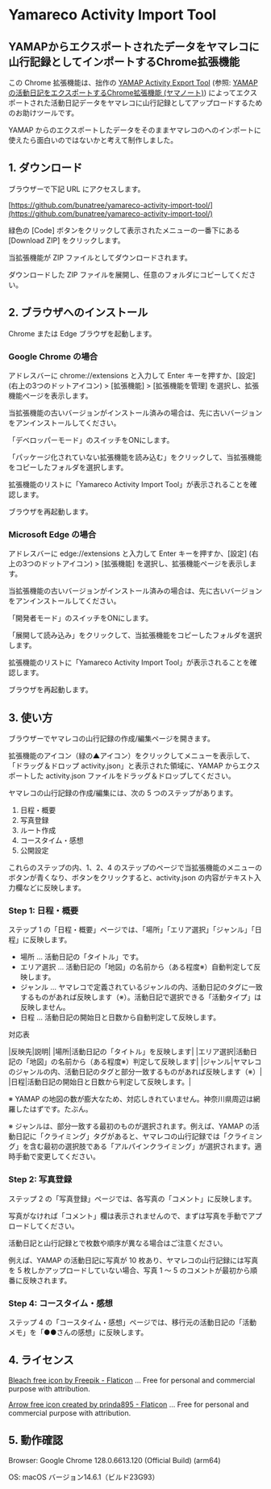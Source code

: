 # Yamareco Activity Import Tool
## YAMAPからエクスポートされたデータをヤマレコに山行記録としてインポートするChrome拡張機能

この Chrome 拡張機能は、拙作の [YAMAP Activity Export Tool](https://github.com/bunatree/yamap-activity-export-tool) (参照: [YAMAPの活動日記をエクスポートするChrome拡張機能 (ヤマノート)](https://yamare.co/n3734)) によってエクスポートされた活動日記データをヤマレコに山行記録としてアップロードするためのお助けツールです。

YAMAP からのエクスポートしたデータをそのままヤマレコのへのインポートに使えたら面白いのではないかと考えて制作しました。

## 1. ダウンロード

ブラウザーで下記 URL にアクセスします。

[https://github.com/bunatree/yamareco-activity-import-tool/](https://github.com/bunatree/yamareco-activity-import-tool/)

緑色の [Code] ボタンをクリックして表示されたメニューの一番下にある [Download ZIP] をクリックします。

当拡張機能が ZIP ファイルとしてダウンロードされます。

ダウンロードした ZIP ファイルを展開し、任意のフォルダにコピーしてください。

## 2. ブラウザへのインストール

Chrome または Edge ブラウザを起動します。

### Google Chrome の場合

アドレスバーに chrome://extensions と入力して Enter キーを押すか、[設定] (右上の3つのドットアイコン) > [拡張機能] > [拡張機能を管理] を選択し、拡張機能ページを表示します。

当拡張機能の古いバージョンがインストール済みの場合は、先に古いバージョンをアンインストールしてください。

「デベロッパーモード」のスイッチをONにします。

「パッケージ化されていない拡張機能を読み込む」をクリックして、当拡張機能をコピーしたフォルダを選択します。

拡張機能のリストに「Yamareco Activity Import Tool」が表示されることを確認します。

ブラウザを再起動します。

### Microsoft Edge の場合

アドレスバーに edge://extensions と入力して Enter キーを押すか、[設定] (右上の3つのドットアイコン) > [拡張機能] を選択し、拡張機能ページを表示します。

当拡張機能の古いバージョンがインストール済みの場合は、先に古いバージョンをアンインストールしてください。

「開発者モード」のスイッチをONにします。

「展開して読み込み」をクリックして、当拡張機能をコピーしたフォルダを選択します。

拡張機能のリストに「Yamareco Activity Import Tool」が表示されることを確認します。

ブラウザを再起動します。

## 3. 使い方

ブラウザーでヤマレコの山行記録の作成/編集ページを開きます。

拡張機能のアイコン（緑の▲アイコン）をクリックしてメニューを表示して、「ドラッグ＆ドロップ activity.json」と表示された領域に、YAMAP からエクスポートした activity.json ファイルをドラッグ＆ドロップしてください。

ヤマレコの山行記録の作成/編集には、次の 5 つのステップがあります。

1. 日程・概要
2. 写真登録
3. ルート作成
4. コースタイム・感想
5. 公開設定

これらのステップの内、1、2、4 のステップのページで当拡張機能のメニューのボタンが青くなり、ボタンをクリックすると、activity.json の内容がテキスト入力欄などに反映します。

### Step 1: 日程・概要

ステップ 1 の「日程・概要」ページでは、「場所」「エリア選択」「ジャンル」「日程」に反映します。

- 場所 … 活動日記の「タイトル」です。
- エリア選択 … 活動日記の「地図」の名前から（ある程度※）自動判定して反映します。
- ジャンル … ヤマレコで定義されているジャンルの内、活動日記のタグに一致するものがあれば反映します（※）。活動日記で選択できる「活動タイプ」は反映しません。
- 日程 ... 活動日記の開始日と日数から自動判定して反映します。

対応表

|反映先|説明|
|場所|活動日記の「タイトル」を反映します|
|エリア選択|活動日記の「地図」の名前から（ある程度※）判定して反映します|
|ジャンル|ヤマレコのジャンルの内、活動日記のタグと部分一致するものがあれば反映します（※）|
|日程|活動日記の開始日と日数から判定して反映します。|

※ YAMAP の地図の数が膨大なため、対応しきれていません。神奈川県周辺は網羅したはずです。たぶん。

※ ジャンルは、部分一致する最初のものが選択されます。例えば、YAMAP の活動日記に「クライミング」タグがあると、ヤマレコの山行記録では「クライミング」を含む最初の選択肢である「アルパインクライミング」が選択されます。適時手動で変更してください。

### Step 2: 写真登録

ステップ 2 の「写真登録」ページでは、各写真の「コメント」に反映します。

写真がなければ「コメント」欄は表示されませんので、まずは写真を手動でアプロードしてください。

活動日記と山行記録とで枚数や順序が異なる場合はご注意ください。

例えば、YAMAP の活動日記に写真が 10 枚あり、ヤマレコの山行記録には写真を 5 枚しかアップロードしていない場合、写真 1 〜 5 のコメントが最初から順番に反映されます。

### Step 4: コースタイム・感想

ステップ 4 の「コースタイム・感想」ページでは、移行元の活動日記の「活動メモ」を「●●さんの感想」に反映します。

## 4. ライセンス

[Bleach free icon by Freepik - Flaticon](https://www.flaticon.com/free-icon/bleach_481058) … Free for personal and commercial purpose with attribution.

[Arrow free icon created by prinda895 - Flaticon](https://www.flaticon.com/free-icon/arrow_16111384) ... Free for personal and commercial purpose with attribution.

## 5. 動作確認

Browser: Google Chrome 128.0.6613.120 (Official Build) (arm64)

OS: macOS バージョン14.6.1（ビルド23G93）